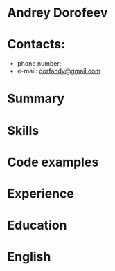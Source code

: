 # Andrey Dorofeev

# Contacts:
* phone number: 
* e-mail: dorfandy@gmail.com

# Summary

# Skills

# Code examples

# Experience

# Education

# English
